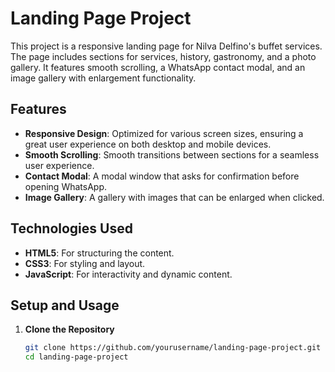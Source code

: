 # Landing Page Project

This project is a responsive landing page for Nilva Delfino's buffet services. The page includes sections for services, history, gastronomy, and a photo gallery. It features smooth scrolling, a WhatsApp contact modal, and an image gallery with enlargement functionality.

## Features

- **Responsive Design**: Optimized for various screen sizes, ensuring a great user experience on both desktop and mobile devices.
- **Smooth Scrolling**: Smooth transitions between sections for a seamless user experience.
- **Contact Modal**: A modal window that asks for confirmation before opening WhatsApp.
- **Image Gallery**: A gallery with images that can be enlarged when clicked.

## Technologies Used

- **HTML5**: For structuring the content.
- **CSS3**: For styling and layout.
- **JavaScript**: For interactivity and dynamic content.

## Setup and Usage

1. **Clone the Repository**

   ```bash
   git clone https://github.com/yourusername/landing-page-project.git
   cd landing-page-project
   ```
